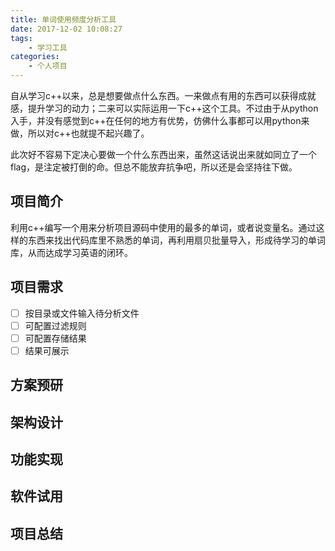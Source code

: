 ```yaml
---
title: 单词使用频度分析工具
date: 2017-12-02 10:08:27
tags:
	- 学习工具
categories:
	- 个人项目
---
```


自从学习c++以来，总是想要做点什么东西。一来做点有用的东西可以获得成就感，提升学习的动力；二来可以实际运用一下c++这个工具。不过由于从python入手，并没有感觉到c++在任何的地方有优势，仿佛什么事都可以用python来做，所以对c++也就提不起兴趣了。

此次好不容易下定决心要做一个什么东西出来，虽然这话说出来就如同立了一个flag，是注定被打倒的命。但总不能放弃抗争吧，所以还是会坚持往下做。

## 项目简介
利用c++编写一个用来分析项目源码中使用的最多的单词，或者说变量名。通过这样的东西来找出代码库里不熟悉的单词，再利用扇贝批量导入，形成待学习的单词库，从而达成学习英语的闭环。

## 项目需求
- [ ] 按目录或文件输入待分析文件
- [ ] 可配置过滤规则
- [ ] 可配置存储结果
- [ ] 结果可展示

## 方案预研

## 架构设计

## 功能实现

## 软件试用

## 项目总结